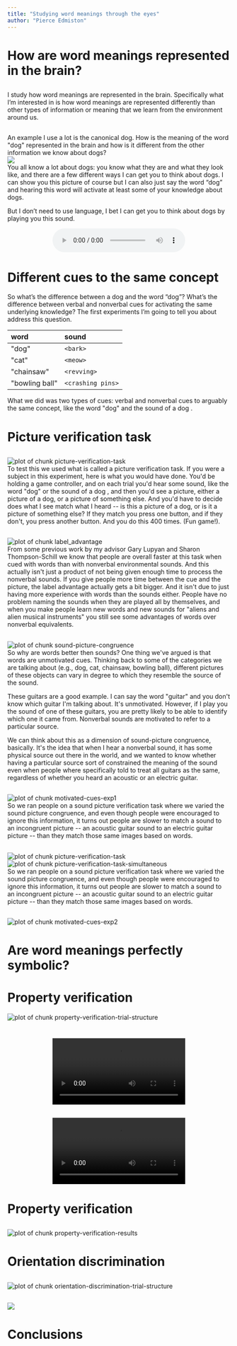 ```yaml
---
title: "Studying word meanings through the eyes"
author: "Pierce Edmiston"
---
```


# How are word meanings represented in the brain?

##



<aside class="notes">
I study how word meanings are represented in the brain. Specifically what I’m interested in is how word meanings are represented differently than other types of information or meaning that we learn from the environment around us.
</aside>

##

<aside class="notes">
An example I use a lot is the canonical dog. How is the meaning of the word "dog" represented in the brain and how is it different from the other information we know about dogs?
</aside>

<img src="figs/dog-1.png" style="display: block; margin: auto;" />

<aside class="notes">
You all know a lot about dogs: you know what they are and what they look like, and there are a few different ways I can get you to think about dogs. I can show you this picture of course but I can also just say the word “dog” and hearing this word will activate at least some of your knowledge about dogs.

But I don’t need to use language, I bet I can get you to think about dogs by playing you this sound.
</aside>

<div style="text-align: center;">
  <audio src="http://sapir.psych.wisc.edu/meri/bark.wav" controls>
</div>

# Different cues to the same concept

<aside class="notes">
So what’s the difference between a dog <bark> and the word “dog”? What’s the difference between verbal and nonverbal cues for activating the same underlying knowledge? The first experiments I’m going to tell you about address this question.
</aside>


|word           |sound             |
|:--------------|:-----------------|
|"dog"          |`<bark>`          |
|"cat"          |`<meow>`          |
|"chainsaw"     |`<revving>`       |
|"bowling ball" |`<crashing pins>` |

<aside class="notes">
What we did was two types of cues: verbal and nonverbal cues to arguably the same concept, like the word "dog" and the sound of a dog <bark>.
</aside>

# Picture verification task

##

<img src="figs/picture-verification-task-1.png" title="plot of chunk picture-verification-task" alt="plot of chunk picture-verification-task" style="display: block; margin: auto;" />

<aside class="notes">
To test this we used what is called a picture verification task. If you were a subject in this experiment, here is what you would have done. You'd be holding a game controller, and on each trial you'd hear some sound, like the word "dog" or the sound of a dog <bark>, and then you'd see a picture, either a picture of a dog, or a picture of something else. And you'd have to decide does what I see match what I heard -- is this a picture of a dog, or is it a picture of something else? If they match you press one button, and if they don't, you press another button. And you do this 400 times. (Fun game!).
</aside>

##

<img src="figs/label_advantage-1.png" title="plot of chunk label_advantage" alt="plot of chunk label_advantage" style="display: block; margin: auto;" />

<aside class="notes">
From some previous work by my advisor Gary Lupyan and Sharon Thompson-Schill we know that people are overall faster at this task when cued with words than with nonverbal environmental sounds. And this actually isn't just a product of not being given enough time to process the nonverbal sounds. If you give people more time between the cue and the picture, the label advantage actually gets a bit bigger. And it isn't due to just having more experience with words than the sounds either. People have no problem naming the sounds when they are played all by themselves, and when you make people learn new words and new sounds for "aliens and alien musical instruments" you still see some advantages of words over nonverbal equivalents.
</aside>

##

<img src="figs/sound-picture-congruence-1.png" title="plot of chunk sound-picture-congruence" alt="plot of chunk sound-picture-congruence" style="display: block; margin: auto;" />

<aside class="notes">
So why are words better then sounds? One thing we've argued is that words are unmotivated cues. Thinking back to some of the categories we are talking about (e.g., dog, cat, chainsaw, bowling ball), different pictures of these objects can vary in degree to which they resemble the source of the sound.

These guitars are a good example. I can say the word "guitar" and you don't know which guitar I'm talking about. It's unmotivated. However, if I play you the sound of one of these guitars, you are pretty likely to be able to identify which one it came from. Nonverbal sounds are motivated to refer to a particular source.

We can think about this as a dimension of sound-picture congruence, basically. It's the idea that when I hear a nonverbal sound, it has some physical source out there in the world, and we wanted to know whether having a particular source sort of constrained the meaning of the sound even when people where specifically told to treat all guitars as the same, regardless of whether you heard an acoustic or an electric guitar.
</aside>

##

<img src="figs/motivated-cues-exp1-1.png" title="plot of chunk motivated-cues-exp1" alt="plot of chunk motivated-cues-exp1" style="display: block; margin: auto;" />

<aside class="notes">
So we ran people on a sound picture verification task where we varied the sound picture congruence, and even though people were encouraged to ignore this information, it turns out people are slower to match a sound to an incongruent picture -- an acoustic guitar sound to an electric guitar picture -- than they match those same images based on words.
</aside>

##

<img src="figs/picture-verification-task-1.png" title="plot of chunk picture-verification-task" alt="plot of chunk picture-verification-task" style="display: block; margin: auto;" />

<img src="figs/picture-verification-task-simultaneous-1.png" title="plot of chunk picture-verification-task-simultaneous" alt="plot of chunk picture-verification-task-simultaneous" style="display: block; margin: auto;" />

<aside class="notes">
So we ran people on a sound picture verification task where we varied the sound picture congruence, and even though people were encouraged to ignore this information, it turns out people are slower to match a sound to an incongruent picture -- an acoustic guitar sound to an electric guitar picture -- than they match those same images based on words.
</aside>

##

<img src="figs/motivated-cues-exp2-1.png" title="plot of chunk motivated-cues-exp2" alt="plot of chunk motivated-cues-exp2" style="display: block; margin: auto;" />

<aside class="notes">
</aside>

# Are word meanings perfectly symbolic?

<aside class="notes">
</aside>

# Property verification

<img src="figs/property-verification-trial-structure-1.png" title="plot of chunk property-verification-trial-structure" alt="plot of chunk property-verification-trial-structure" style="display: block; margin: auto;" />

<aside class="notes">
</aside>

#

##

<div style="text-align: center">
  <video src="http://sapir.psych.wisc.edu/meri/big-teeth-tiger-no-mask.mov" controls></video>
</div>

##

<div style="text-align: center">
  <video src="http://sapir.psych.wisc.edu/meri/longneck-swan-with-mask.mov" controls></video>
</div>

# Property verification

##

<img src="figs/property-verification-results-1.png" title="plot of chunk property-verification-results" alt="plot of chunk property-verification-results" style="display: block; margin: auto;" />

<aside class="notes">
</aside>

# Orientation discrimination

##

<img src="figs/orientation-discrimination-trial-structure-1.png" title="plot of chunk orientation-discrimination-trial-structure" alt="plot of chunk orientation-discrimination-trial-structure" style="display: block; margin: auto;" />

<aside class="notes">
</aside>

##

![](img/visual-knowledge/orientation-discrimination/results.png)

<aside class="notes">
</aside>

# Conclusions
